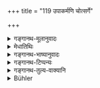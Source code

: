 +++
title = "119 उपाकर्मणि चोत्सर्गे"

+++

<details><summary>गङ्गानथ-मूलानुवादः</summary>

At the ceremony of upākarma and at that of utsarjana, omission of study has been prescribed for three days, but at the Aṣṭakāṣ for one day and night; as also on the last nights of the seasons.—(119)
</details>

<details><summary>मेधातिथिः</summary>

**उत्सर्गे** पक्षिण्य् अहोरात्रं च पूर्वम् उक्तम्, अनेन त्रिरात्रेण विकल्प्यते । **उपाकर्मण्य्** अपूर्वो विधिः । **अष्टका** ऊर्ध्वम् आग्रहायण्यास् तमिस्रपक्षे ऽष्टम्यस् तिस्रश् चतस्रो वा । यद्य् अपि सर्वास्व् अष्टमीष्व् अहोरात्रम् उक्तं तथापि नित्यार्थो ऽयम् आरम्भो युक्त एव । विकल्पश् च सर्वत्रास्मिन् प्रकरणे कृतार्थत्वापेक्षः । **ऋत्वन्तासु** अहोरात्रम् इत्य् अनुषज्यते । षड् ऋतवः । तेषां यत्र पूर्वो निवर्तते अपरश् च प्रवर्तते तत्रानध्यायः । रात्रिग्रहणम् उपलक्षणार्थम् ॥ ४.११९ ॥
</details>

<details><summary>गङ्गानथ-भाष्यानुवादः</summary>

It has been said above (verse 97) that, at the *Utsarjana* ceremony, one night, along with the preceding and the following days, has deen declared to be unfit for study; and with that the present text lays down the option of observing ‘three days.’ But, in connection with the ‘Upākarma,’ this is the original Injunction.

‘*Aṣṭakās*’—*i. e*., the three or four eighth nights during the fortnights following after the Full-Moon of the month of *Āgrahāyaṇa*. Though it has been said above that the whole day and night is to be observed on the eighth days of all fortnights, yet its mention in the present connection is only right and proper, as emphasizing the obligatory character of the rule; and, throughout the present context, we have to regard two rules as optional only when each is found to be self-sufficient.

‘*On the last nights of the seasons*;’—‘one day and night’ is to be construed with this also. There are six seasons; and the *day* on which one ends and the other begins, is to be regarded as unfit for study; and the mention of ‘night’ is only by way of an indicative.—(119).
</details>

<details><summary>गङ्गानथ-टिप्पन्यः</summary>

For the ‘Seasons’, see *Sūryasiddhānta*, 14.10.

The first half of this Verse is quoted in *Vīramitrodaya* (Saṃskāra, p.
531);—in *Nirṇayasindhu* (p. 193);—in *Hemādri* (Kāla, p. 760);—in
*Saṃskāramayūkha* (p. 59);—in *Smṛticandrikā* (Saṃskāra, p. 154);—in
*Gadādharapaddhati* (Kāla, p. 195);—and in *Saṃskāraratnamālā* (p. 332),
which explains ‘*kṣapaṇam*’ as ‘*anadhyāyaḥ*’.
</details>

<details><summary>गङ्गानथ-तुल्य-वाक्यानि</summary>

*Āpastamba Dharmasūtra* (1.10.1-2).—‘The full moon days of Phālguna,
Āṣāḍha and Kārtika, the Aṣṭakā’s and the Upākaraṇa ceremony are
occasions for a three-days holiday.’

*Gautama* (16.37, 39).—‘The full moon day of Kārttika, Phālguna and
Āṣāḍha, and the three Aṣṭakās—are occasions for three-days’ holiday.’

*Viṣṇu* (30.5, 21, 25).—‘Nor at the junction of seasons, nor during an
eclipse, nor at the Upākarma, nor at the Utsarjana ceremony.’

*Yājñavalkya* (1.6.144, 146).—‘By reason of the Upākarma or the Utsarga
ceremony, or the death of a Vedic Scholar of one’s own recension,—also
on the fifteenth, fourteenth and eighth days of the month, on the
occasion of an eclipse, at the juncture of seasons, and on the occasion
of eating, or receiving gifts, at a Śrāddha.’

*Pāraskara* (2.10.23).—‘They should not read for three days.’

Do. (2.11.2).—‘On eating at a Śrāddha...... at the juncture of the
seasons,—they shall not road till the same time next day.’

*Gobhila* (3.3.22).—‘On the three full moon nights of Kārttika, Phālguna
and Āṣāḍha.’
</details>

<details><summary>Bühler</summary>

119	On (the occasion of) the Upakarman and (of) the Vedotsarga an omission (of the Veda-study) for three days has been prescribed, but on the Ashtakas and on the last nights of the seasons for a day and a night.
</details>

